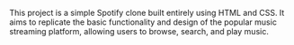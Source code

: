 This project is a simple Spotify clone built entirely using HTML and CSS. It aims to replicate the basic functionality and design of the popular music streaming platform, allowing users to browse, search, and play music.
